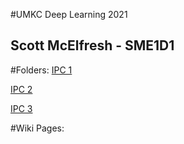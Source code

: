 #UMKC Deep Learning 2021

## Scott McElfresh - SME1D1

#Folders:
[IPC 1](https://github.com/sme1d1/UMKC_DeepLearning2021/tree/master/ICP/ICP1)

[IPC 2](https://github.com/sme1d1/UMKC_DeepLearning2021/tree/master/ICP/ICP2)

[IPC 3](https://github.com/sme1d1/UMKC_DeepLearning2021/tree/master/ICP/ICP3)

#Wiki Pages:

